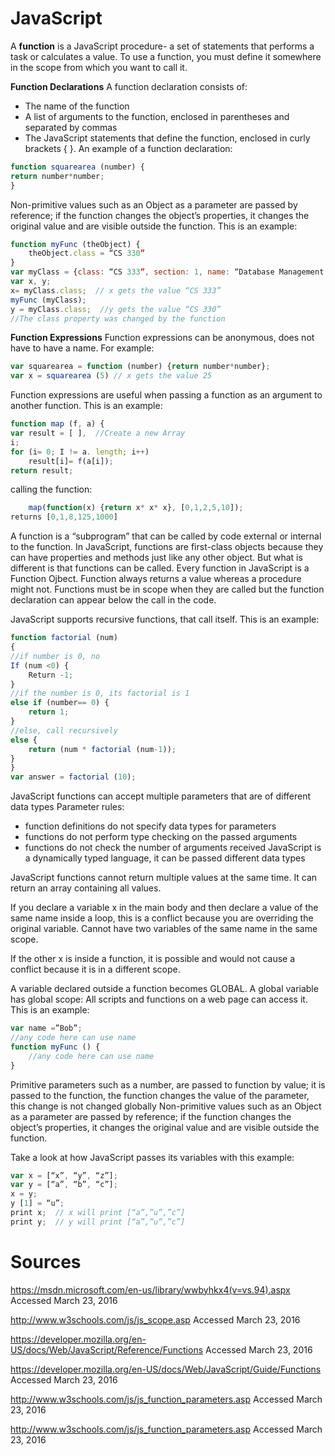 <h1>JavaScript</h1>

A <b>function</b> is a JavaScript procedure- a set of statements that performs a task or calculates a value. To use a function, you must define it somewhere in the scope from which you want to call it. 

<b>Function Declarations</b>
A function declaration consists of:
-	The name of the function
-	A list of arguments to the function, enclosed in parentheses and separated by commas
-	The JavaScript statements that define the function, enclosed in curly brackets { }.
An example of a function declaration:

```JavaScript
function squarearea (number) {
return number*number;
}
```

Non-primitive values such as an Object as a parameter are passed by reference; if the function changes the object’s properties, it changes the original value and are visible outside the function. This is an example:

```JavaScript
function myFunc (theObject) {
	theObject.class = “CS 330”
}
var myClass = {class: “CS 333”, section: 1, name: “Database Management Systems”};
var x, y;
x= myClass.class;  // x gets the value “CS 333”
myFunc (myClass);
y = myClass.class;  //y gets the value “CS 330” 
//The class property was changed by the function

```

<b>Function Expressions</b>
Function expressions can be anonymous, does not have to have a name. For example:
```JavaScript
var squarearea = function (number) {return number*number};
var x = squarearea (5) // x gets the value 25
```

Function expressions are useful when passing a function as an argument to another function. This is an example:

```JavaScript
function map (f, a) {
var result = [ ],  //Create a new Array
i;
for (i= 0; I != a. length; i++)
	result[i]= f(a[i]);
return result;
```

calling the function:

```JavaScript
	map(function(x) {return x* x* x}, [0,1,2,5,10]);
returns [0,1,8,125,1000]
```

A function is a “subprogram” that can be called by code external or internal to the function. In JavaScript, functions are first-class objects because they can have properties and methods just like any other object. But what is different is that functions can be called. Every function in JavaScript is a Function Ojbect. Function always returns a value whereas a procedure might not.
Functions must be in scope when they are called but the function declaration can appear below the call in the code.

JavaScript supports recursive functions, that call itself. 
This is an example:

```JavaScript
function factorial (num) 
{ 
//if number is 0, no
If (num <0) {
	Return -1;
}
//if the number is 0, its factorial is 1
else if (number== 0) {
	return 1;
}
//else, call recursively 
else {
	return (num * factorial (num-1));
}
}
var answer = factorial (10);
```

JavaScript functions can accept multiple parameters that are of different data types 
Parameter rules:
-	function definitions do not specify data types for parameters
-	functions do not perform type checking on the passed arguments
-	functions do not check the number of arguments received 
JavaScript is a dynamically typed language, it can be passed different data types 

JavaScript functions cannot return multiple values at the same time. It can return an array containing all values. 

If you declare a variable x in the main body and then declare a value of the same name inside a loop, this is a conflict because you are overriding the original variable. Cannot have two variables of the same name in the same scope.

If the other x is inside a function, it is possible and would not cause a conflict because it is in a different scope.

A variable declared outside a function becomes GLOBAL. A global variable has global scope: All scripts and functions on a web page can access it. This is an example:

```JavaScript
var name =”Bob”;
//any code here can use name
function myFunc () {
	//any code here can use name 
} 
```


Primitive parameters such as a number, are passed to function by value; it is passed to the function, the function changes the value of the parameter, this change is not changed globally
Non-primitive values such as an Object as a parameter are passed by reference; if the function changes the object’s properties, it changes the original value and are visible outside the function.


Take a look at how JavaScript passes its variables with this example:

``` JavaScript
var x = [“x”, “y”, “z”];
var y = [“a”, “b”, “c”];
x = y;
y [1] = “u”;
print x;  // x will print [“a”,”u”,”c”]
print y;  // y will print [“a”,”u”,”c”]
```


<h1>Sources</h1>

https://msdn.microsoft.com/en-us/library/wwbyhkx4(v=vs.94).aspx Accessed March 23, 2016 

http://www.w3schools.com/js/js_scope.asp Accessed March 23, 2016

https://developer.mozilla.org/en-US/docs/Web/JavaScript/Reference/Functions Accessed March 23, 2016

https://developer.mozilla.org/en-US/docs/Web/JavaScript/Guide/Functions Accessed March 23, 2016

http://www.w3schools.com/js/js_function_parameters.asp Accessed March 23, 2016

http://www.w3schools.com/js/js_function_parameters.asp Accessed March 23, 2016

